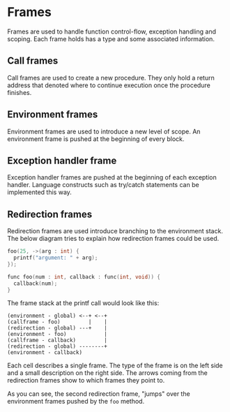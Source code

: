 # Frames

Frames are used to handle function control-flow, exception handling and scoping. Each frame holds
has a type and some associated information.

## Call frames

Call frames are used to create a new procedure. They only hold a return address that denoted
where to continue execution once the procedure finishes.

## Environment frames

Environment frames are used to introduce a new level of scope. An environment frame is pushed
at the beginning of every block.

## Exception handler frame

Exception handler frames are pushed at the beginning of each exception handler. Language constructs such
as try/catch statements can be implemented this way.

## Redirection frames

Redirection frames are used introduce branching to the environment stack. The below diagram tries to
explain how redirection frames could be used.

```c
foo(25, ->(arg : int) {
  printf("argument: " + arg);
});

func foo(num : int, callback : func(int, void)) {
  callback(num);
}
```

The frame stack at the printf call would look like this:

```
(environment - global) <--+ <--+
(callframe - foo)         |    |
(redirection - global) ---+    |
(environment - foo)            |
(callframe - callback)         |
(redirection - global) --------+
(environment - callback)
```

Each cell describes a single frame. The type of the frame is on the left side and a small description
on the right side. The arrows coming from the redirection frames show to which frames they point to.

As you can see, the second redirection frame, "jumps" over the environment frames pushed by the `foo` method.
